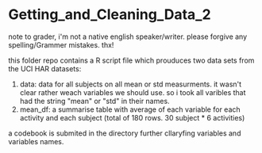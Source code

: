 # Getting_and_Cleaning_Data_2
note to grader, i'm not a native english speaker/writer. please forgive any spelling/Grammer mistakes. thx!


this folder repo contains a R script file which prouduces two data sets from the UCI HAR datasets:
  1. data: data for all subjects on all mean or std measurments. it wasn't clear rather weach variables we should use.
     so i took all varibles that had the string "mean" or "std" in their names.
  2. mean_df: a summarise table with average of each variable for each activity and each subject (total of 180 rows.
     30 subject * 6 activities)
     
  a codebook is submited in the directory further cllaryfing variables and variables names.
